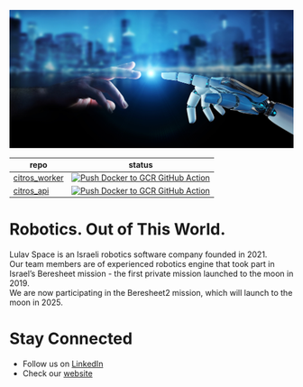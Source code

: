 ![Getting Started](/Lulav_Citros.jpg)

| repo | status |
| -- | -- |
| [citros_worker](https://github.com/lulav/citros_worker) | [![Push Docker to GCR GitHub Action](https://github.com/lulav/citros_worker/actions/workflows/gcr.yml/badge.svg)](https://github.com/lulav/citros_worker/actions/workflows/gcr.yml) |
| [citros_api](https://github.com/lulav/citros_api) | [![Push Docker to GCR GitHub Action](https://github.com/lulav/citros_api/actions/workflows/gcr.yml/badge.svg)](https://github.com/lulav/citros_api/actions/workflows/gcr.yml) |


# Robotics. Out of This World.

Lulav Space is an Israeli robotics software company founded in 2021.  
Our team members are of experienced robotics engine that took part in Israel’s Beresheet mission - the first private mission launched to the moon in 2019.  
We are now participating in the Beresheet2 mission, which will launch to the moon in 2025.

# Stay Connected
* Follow us on [LinkedIn](https://www.linkedin.com/company/lulav-space/)
* Check our [website](https://lulav.space) 
